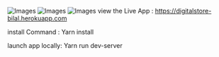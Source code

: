 ![Images](https://i.ibb.co/yPVLdgX/Capture.png)
![Images](https://i.ibb.co/jGxHKZw/Capture.png)
![Images](https://i.ibb.co/bXn8WcM/Capture.png)
view the Live App : https://digitalstore-bilal.herokuapp.com



install Command : Yarn install



launch app locally: Yarn run dev-server
